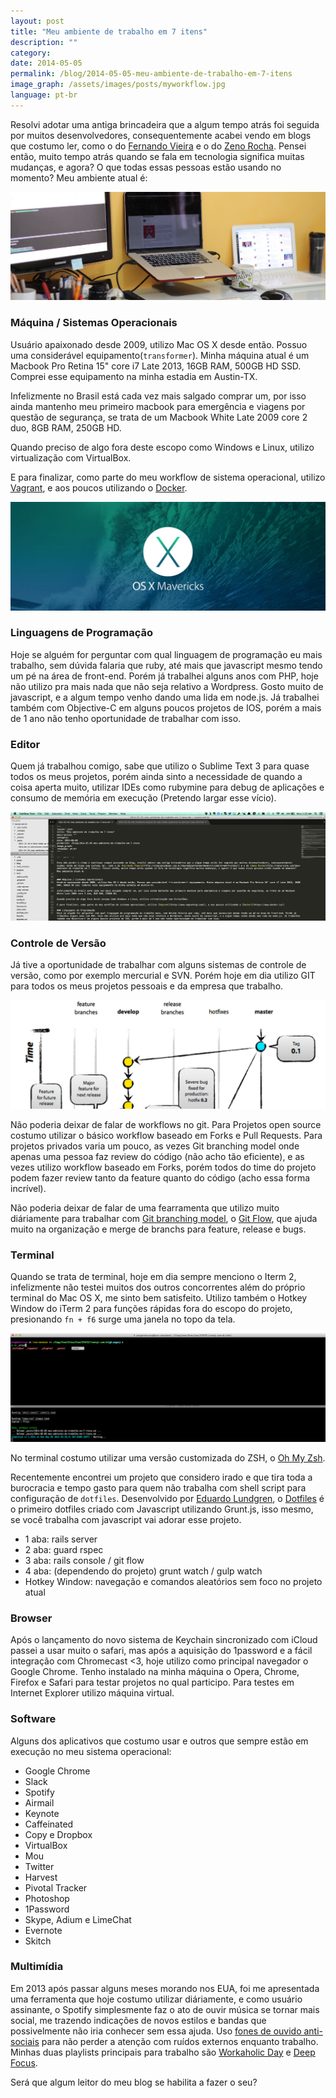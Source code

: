 ```yaml
---
layout: post
title: "Meu ambiente de trabalho em 7 itens"
description: ""
category:
date: 2014-05-05
permalink: /blog/2014-05-05-meu-ambiente-de-trabalho-em-7-itens
image_graph: /assets/images/posts/myworkflow.jpg
language: pt-br
---
```


<!-- more -->

Resolvi adotar uma antiga brincadeira que a algum tempo atrás foi seguida por muitos desenvolvedores, consequentemente acabei vendo em blogs que costumo ler, como o do [Fernando Vieira](http://simplesideias.com.br/meu-ambiente-de-desenvolvimento-em-7-itens/) e o do [Zeno Rocha](http://zenorocha.com/meu-ambiente-de-trabalho-em-7-itens/). Pensei então, muito tempo atrás quando se fala em tecnologia significa muitas mudanças, e agora? O que todas essas pessoas estão usando no momento? Meu ambiente atual é:

![My Workflow](/assets/images/posts/myworkflow.jpg)


### Máquina / Sistemas Operacionais
Usuário apaixonado desde 2009, utilizo Mac OS X desde então. Possuo uma considerável equipamento(`transformer`). Minha máquina atual é um Macbook Pro Retina 15" core i7 Late 2013, 16GB RAM, 500GB HD SSD. Comprei esse equipamento na minha estadia em Austin-TX.

Infelizmente no Brasil está cada vez mais salgado comprar um, por isso ainda mantenho meu primeiro macbook para emergência e viagens por questão de segurança, se trata de um Macbook White Late 2009 core 2 duo, 8GB RAM, 250GB HD.

Quando preciso de algo fora deste escopo como Windows e Linux, utilizo virtualização com VirtualBox.

E para finalizar, como parte do meu workflow de sistema operacional, utilizo [Vagrant](http://www.vagrantup.com/), e aos poucos utilizando o [Docker](https://www.docker.io/).


![Mac OS X](/assets/images/posts/mac-os-mavericks.jpg)


### Linguagens de Programação
Hoje se alguém for perguntar com qual linguagem de programação eu mais trabalho, sem dúvida falaria que ruby, até mais que javascript mesmo tendo um pé na área de front-end. Porém já trabalhei alguns anos com PHP, hoje não utilizo pra mais nada que não seja relativo a Wordpress. Gosto muito de javascript, e a algum tempo venho dando uma lida em node.js. Já trabalhei também com Objective-C em alguns poucos projetos de IOS, porém a mais de 1 ano não tenho oportunidade de trabalhar com isso.

### Editor
Quem já trabalhou comigo, sabe que utilizo o Sublime Text 3 para quase todos os meus projetos, porém ainda sinto a necessidade de quando a coisa aperta muito, utilizar IDEs como rubymine para debug de aplicações e consumo de memória em execução (Pretendo largar esse vício).

![Sublime Text Editor 3](/assets/images/posts/sublime-editor.jpg)


### Controle de Versão
Já tive a oportunidade de trabalhar com alguns sistemas de controle de versão, como por exemplo mercurial e SVN. Porém hoje em dia utilizo GIT para todos os meus projetos pessoais e da empresa que trabalho.

![Git Branching Model](/assets/images/posts/git-branching-model.jpg)

Não poderia deixar de falar de workflows no git. Para Projetos open source costumo utilizar o básico workflow baseado em Forks e Pull Requests. Para projetos privados varia um pouco, as vezes Git branching model onde apenas uma pessoa faz review do código (não acho tão eficiente), e as vezes utilizo workflow baseado em Forks, porém todos do time do projeto podem fazer review tanto da feature quanto do código (acho essa forma incrível).

Não poderia deixar de falar de uma fearramenta que utilizo muito diáriamente para trabalhar com [Git branching model](http://nvie.com/posts/a-successful-git-branching-model/), o [Git Flow](http://danielkummer.github.io/git-flow-cheatsheet/), que ajuda muito na organização e merge de branchs para feature, release e bugs.

### Terminal
Quando se trata de terminal, hoje em dia sempre menciono o Iterm 2, infelizmente não testei muitos dos outros concorrentes além do próprio terminal do Mac OS X, me sinto bem satisfeito. Utilizo também o Hotkey Window do iTerm 2 para funções rápidas fora do escopo do projeto, presionando `fn + f6` surge uma janela no topo da tela.

![iTerm 2](/assets/images/posts/iterm2.jpg)

No terminal costumo utilizar uma versão customizada do ZSH, o [Oh My Zsh](https://github.com/robbyrussell/oh-my-zsh).

Recentemente encontrei um projeto que considero irado e que tira toda a burocracia e tempo gasto para quem não trabalha com shell script para configuração de `dotfiles`. Desenvolvido por [Eduardo Lundgren](https://github.com/eduardolundgren), o [Dotfiles](https://github.com/eduardolundgren/dotfiles) é o primeiro dotfiles criado com Javascript utilizando Grunt.js, isso mesmo, se você trabalha com javascript vai adorar esse projeto.

* 1 aba: rails server
* 2 aba: guard rspec
* 3 aba: rails console / git flow
* 4 aba: (dependendo do projeto) grunt watch / gulp watch
* Hotkey Window: navegação e comandos aleatórios sem foco no projeto atual

### Browser
Após o lançamento do novo sistema de Keychain sincronizado com iCloud passei a usar muito o safari, mas após a aquisição do 1password e a fácil integração com Chromecast <3, hoje utilizo como principal navegador o Google Chrome. Tenho instalado na minha máquina o Opera, Chrome, Firefox e Safari para testar projetos no qual participo. Para testes em Internet Explorer utilizo máquina virtual.

### Software
Alguns dos aplicativos que costumo usar e outros que sempre estão em execução no meu sistema operacional:

* Google Chrome
* Slack
* Spotify
* Airmail
* Keynote
* Caffeinated
* Copy e Dropbox
* VirtualBox
* Mou
* Twitter
* Harvest
* Pivotal Tracker
* Photoshop
* 1Password
* Skype, Adium e LimeChat
* Evernote
* Skitch


### Multimídia
Em 2013 após passar alguns meses morando nos EUA, foi me apresentada uma ferramenta que hoje costumo utilizar diáriamente, e como usuário assinante, o Spotify simplesmente faz o ato de ouvir música se tornar mais social, me trazendo indicações de novos estilos e bandas que possivelmente não iria conhecer sem essa ajuda. Uso [fones de ouvido anti-sociais](http://www.amazon.com/Audio-Technica-ATH-M50-Professional-Monitor-Headphones/dp/B000ULAP4U/ref=sr_1_2?ie=UTF8&qid=1399264243&sr=8-2&keywords=audiotechnica+ath+m50) para não perder a atenção com ruídos externos enquanto trabalho. Minhas duas playlists principais para trabalho são [Workaholic Day](http://open.spotify.com/user/1298209581/playlist/6Y4nLRqsVyQmZQvkF0KXkL) e [Deep Focus](http://open.spotify.com/user/spotify/playlist/2ujjMpFriZ2nayLmrD1Jgl).


Será que algum leitor do meu blog se habilita a fazer o seu?